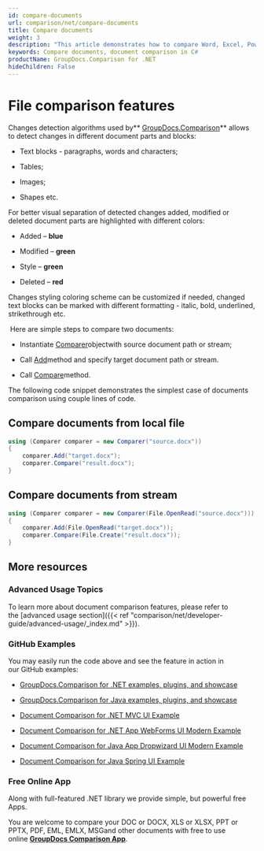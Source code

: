 ```yaml
---
id: compare-documents
url: comparison/net/compare-documents
title: Compare documents
weight: 3
description: "This article demonstrates how to compare Word, Excel, PowerPoint, Outlook, OneNote, PDF, Image, HTML, AutoCAD, Visio, OpenDocument, OneNote documents using GroupDocs.Comparison for .NET."
keywords: Compare documents, document comparison in C#
productName: GroupDocs.Comparison for .NET
hideChildren: False
---
```

# File comparison features

Changes detection algorithms used by** [GroupDocs.Comparison](https://products.groupdocs.com/comparison/net)** allows to detect changes in different document parts and blocks:

*   Text blocks - paragraphs, words and characters;
    
*   Tables;
    
*   Images;
    
*   Shapes etc.
    

For better visual separation of detected changes added, modified or deleted document parts are highlighted with different colors:

*   Added – **blue** 
    
*   Modified – **green**
    
*   Style – **green**
    
*   Deleted – **red**
    

Changes styling coloring scheme can be customized if needed, changed text blocks can be marked with different formatting - italic, bold, underlined, strikethrough etc.

 Here are simple steps to compare two documents: 

*   Instantiate [Comparer](https://apireference.groupdocs.com/net/comparison/groupdocs.comparison/comparer)objectwith source document path or stream;
    
*   Call [Add](https://apireference.groupdocs.com/net/comparison/groupdocs.comparison/comparer/methods/add/index)method and specify target document path or stream.
    
*   Call [Compare](https://apireference.groupdocs.com/net/comparison/groupdocs.comparison/comparer/methods/compare/index)method.
    

The following code snippet demonstrates the simplest case of documents comparison using couple lines of code.

## Compare documents from local file

```csharp
using (Comparer comparer = new Comparer("source.docx"))
{
	comparer.Add("target.docx");
	comparer.Compare("result.docx");
}
```

## Compare documents from stream

```csharp
using (Comparer comparer = new Comparer(File.OpenRead("source.docx")))
{
	comparer.Add(File.OpenRead("target.docx"));
	comparer.Compare(File.Create("result.docx"));
}
```

## More resources

### Advanced Usage Topics

To learn more about document comparison features, please refer to the [advanced usage section]({{< ref "comparison/net/developer-guide/advanced-usage/_index.md" >}}).

### GitHub Examples

You may easily run the code above and see the feature in action in our GitHub examples:

*   [GroupDocs.Comparison for .NET examples, plugins, and showcase](https://github.com/groupdocs-comparison/GroupDocs.Comparison-for-.NET)
    
*   [GroupDocs.Comparison for Java examples, plugins, and showcase](https://github.com/groupdocs-comparison/GroupDocs.Comparison-for-Java)
    
*   [Document Comparison for .NET MVC UI Example](https://github.com/groupdocs-comparison/GroupDocs.Comparison-for-.NET-MVC) 
    
*   [Document Comparison for .NET App WebForms UI Modern Example](https://github.com/groupdocs-comparison/GroupDocs.Comparison-for-.NET-WebForms)
    
*   [Document Comparison for Java App Dropwizard UI Modern Example](https://github.com/groupdocs-comparison/GroupDocs.Comparison-for-Java-Dropwizard)
    
*   [Document Comparison for Java Spring UI Example](https://github.com/groupdocs-comparison/GroupDocs.Comparison-for-Java-Spring)
    

### Free Online App

Along with full-featured .NET library we provide simple, but powerful free Apps.

You are welcome to compare your DOC or DOCX, XLS or XLSX, PPT or PPTX, PDF, EML, EMLX, MSGand other documents with free to use online **[GroupDocs Comparison App](https://products.groupdocs.app/comparison)**.
